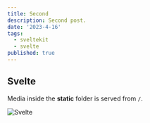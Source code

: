 ```yaml
---
title: Second
description: Second post.
date: '2023-4-16'
tags:
  - sveltekit
  - svelte
published: true
---
```


## Svelte

Media inside the **static** folder is served from `/`.

![Svelte](/favicon.png)
